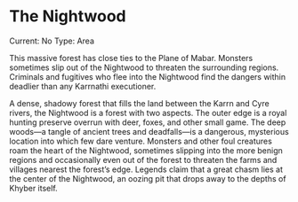 # The Nightwood

Current: No
Type: Area

This massive forest has close ties to the Plane of Mabar. Monsters sometimes slip out of the Nightwood to threaten the surrounding regions. Criminals and fugitives who flee into the Nightwood find the dangers within deadlier than any Karrnathi executioner.

A dense, shadowy forest that fills the land between the Karrn and Cyre rivers, the Nightwood is a forest with two aspects. The outer edge is a royal hunting preserve overrun with deer, foxes, and other small game. The deep woods—a tangle of ancient trees and deadfalls—is a dangerous, mysterious location into which few dare venture. Monsters and other foul creatures roam the heart of the Nightwood, sometimes slipping into the more benign regions and occasionally even out of the forest to threaten the farms and villages nearest the forest’s edge. Legends claim that a great chasm lies at the center of the Nightwood, an oozing pit that drops away to the depths of Khyber itself.